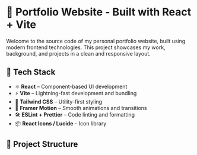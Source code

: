 # 🌟 Portfolio Website - Built with React + Vite

Welcome to the source code of my personal portfolio website, built using modern frontend technologies. This project showcases my work, background, and projects in a clean and responsive layout.

## 🚀 Tech Stack

- ⚛️ **React** – Component-based UI development
- ⚡ **Vite** – Lightning-fast development and bundling
- 💨 **Tailwind CSS** – Utility-first styling
- 🎥 **Framer Motion** – Smooth animations and transitions
- 🛠️ **ESLint + Prettier** – Code linting and formatting
- 📦 **React Icons / Lucide** – Icon library

## 🧱 Project Structure

